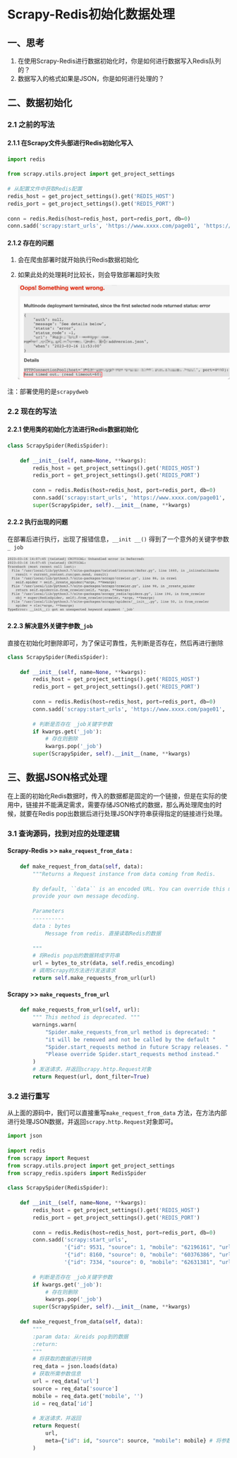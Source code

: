 # Scrapy-Redis初始化数据处理


## 一、思考

1. 在使用Scrapy-Redis进行数据初始化时，你是如何进行数据写入Redis队列的？
2. 数据写入的格式如果是JSON，你是如何进行处理的？



## 二、数据初始化

### 2.1 之前的写法

####  2.1.1 在Scrapy文件头部进行Redis初始化写入

```python
import redis

from scrapy.utils.project import get_project_settings

# 从配置文件中获取Redis配置
redis_host = get_project_settings().get('REDIS_HOST')
redis_port = get_project_settings().get('REDIS_PORT')

conn = redis.Redis(host=redis_host, port=redis_port, db=0)
conn.sadd('scrapy:start_urls', 'https://www.xxxx.com/page01', 'https://www.xxxx.com/page02', 'https://www.xxxx.com/page03')

```

#### 2.1.2 存在的问题

1. 会在爬虫部署时就开始执行Redis数据初始化

2. 如果此处的处理耗时比较长，则会导致部署超时失败

    ![](https://raw.githubusercontent.com/XD825/picgo/main/img/202303201133036.png)

注：部署使用的是`scrapydweb` 

### 2.2 现在的写法

#### 2.2.1 使用类的初始化方法进行Redis数据初始化

```python
class ScrapySpider(RedisSpider):

    def __init__(self, name=None, **kwargs):
        redis_host = get_project_settings().get('REDIS_HOST')
        redis_port = get_project_settings().get('REDIS_PORT')

        conn = redis.Redis(host=redis_host, port=redis_port, db=0)
        conn.sadd('scrapy:start_urls', 'https://www.xxxx.com/page01', 'https://www.xxxx.com/page02', 'https://www.xxxx.com/page03')
        super(ScrapySpider, self).__init__(name, **kwargs)
```

#### 2.2.2 执行出现的问题

在部署后进行执行，出现了报错信息，`__init __()` 得到了一个意外的关键字参数`_ job`

![image-20230320113754785](https://raw.githubusercontent.com/XD825/picgo/main/img/202303201137861.png)

#### 2.2.3 解决意外关键字参数`_job`

直接在初始化时删除即可，为了保证可靠性，先判断是否存在，然后再进行删除

```python
class ScrapySpider(RedisSpider):

    def __init__(self, name=None, **kwargs):
        redis_host = get_project_settings().get('REDIS_HOST')
        redis_port = get_project_settings().get('REDIS_PORT')

        conn = redis.Redis(host=redis_host, port=redis_port, db=0)
        conn.sadd('scrapy:start_urls', 'https://www.xxxx.com/page01', 'https://www.xxxx.com/page02', 'https://www.xxxx.com/page03')
        
        # 判断是否存在 _job关键字参数
        if kwargs.get('_job'):
            # 存在则删除
            kwargs.pop('_job')
        super(ScrapySpider, self).__init__(name, **kwargs)
```



## 三、数据JSON格式处理

在上面的初始化Redis数据时，传入的数据都是固定的一个链接，但是在实际的使用中，链接并不能满足需求，需要存储JSON格式的数据，那么再处理爬虫的时候，就要在Redis pop出数据后进行处理JSON字符串获得指定的链接进行处理。

### 3.1 查询源码，找到对应的处理逻辑

#### Scrapy-Redis >> `make_request_from_data` : 

```python
    def make_request_from_data(self, data):
        """Returns a Request instance from data coming from Redis.

        By default, ``data`` is an encoded URL. You can override this method to
        provide your own message decoding.

        Parameters
        ----------
        data : bytes
            Message from redis. 直接读取Redis的数据

        """
        # 将Redis pop出的数据转成字符串
        url = bytes_to_str(data, self.redis_encoding)
        # 调用Scrapy的方法进行发送请求
        return self.make_requests_from_url(url)
```

#### Scrapy >> `make_requests_from_url`

```python
    def make_requests_from_url(self, url):
        """ This method is deprecated. """
        warnings.warn(
            "Spider.make_requests_from_url method is deprecated: "
            "it will be removed and not be called by the default "
            "Spider.start_requests method in future Scrapy releases. "
            "Please override Spider.start_requests method instead."
        )
        # 发送请求，并返回scrapy.http.Request对象
        return Request(url, dont_filter=True)
```

### 3.2 进行重写

从上面的源码中，我们可以直接重写`make_request_from_data` 方法，在方法内部进行处理JSON数据，并返回`scrapy.http.Request`对象即可。

```python
import json

import redis
from scrapy import Request
from scrapy.utils.project import get_project_settings
from scrapy_redis.spiders import RedisSpider

class ScrapySpider(RedisSpider):

    def __init__(self, name=None, **kwargs):
        redis_host = get_project_settings().get('REDIS_HOST')
        redis_port = get_project_settings().get('REDIS_PORT')

        conn = redis.Redis(host=redis_host, port=redis_port, db=0)
        conn.sadd('scrapy:start_urls', 
                  '{"id": 9531, "source": 1, "mobile": "62196161", "url": "https://www.xxxx.com/detail001"}', 
                  '{"id": 8160, "source": 0, "mobile": "60376386", "url": "https://www.xxxx.com/detail002"',
                  '{"id": 7334, "source": 0, "mobile": "62631381", "url": "https://www.28hse.com/detail003"')
        
        # 判断是否存在 _job关键字参数
        if kwargs.get('_job'):
            # 存在则删除
            kwargs.pop('_job')
        super(ScrapySpider, self).__init__(name, **kwargs)
        
    def make_request_from_data(self, data):
        """
        :param data: 从reids pop到的数据
        :return:
        """
        # 将获取的数据进行转换
        req_data = json.loads(data)
        # 获取所需参数信息
        url = req_data['url']
        source = req_data['source']
        mobile = req_data.get('mobile', '')
        id = req_data['id']
        
		# 发送请求，并返回
        return Request(
            url,
            meta={"id": id, "source": source, "mobile": mobile} # 将参数作为元数据传递
        )
```


